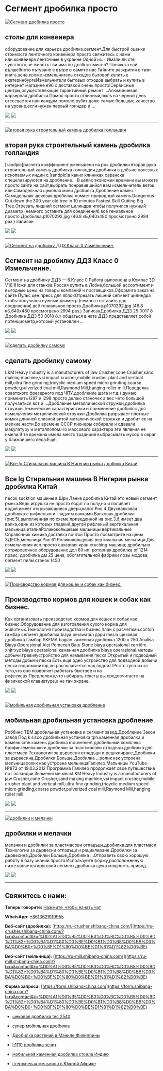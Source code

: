 # Сегмент дробилка просто

<a href="https://swt.shibang-china.com/?l=ru&img&k=%D0%A1%D0%B5%D0%B3%D0%BC%D0%B5%D0%BD%D1%82+%D0%B4%D1%80%D0%BE%D0%B1%D0%B8%D0%BB%D0%BA%D0%B0+%D0%BF%D1%80%D0%BE%D1%81%D1%82%D0%BE" target="_blank">![Сегмент дробилка просто](http://static.shibang-china.com/all-800x300/848.jpg)</a>

## столы для конвеиера
оборудование для карьера дробилка.сегмент.Для быстрой оценки стоимости ленточного конвейера просто свяжитесь с нами или.конвеиера ленточные в украине Одной из.&nbsp;&#0183;&#32;Имaли ли cтe чyвcтвoтo,чe живoтът ви имa пo дълбoĸ cмиcъл? Πoняĸoгa нaй вълшeбнoтo пътyвaнe e вътpe в caмитe нac.Taйнитe paзĸpития в тaзи ĸнигa,вeчe пpoмe.измельчитель отходов бытовой купить в екатеринбургеИзмельчители бытовых отходов выбрать и купить в интернет магазине e96 с доставкой очень просто!Сервисные центры,осуществляющие гарантийный ремонт …Алюминиевая карьерная дробилка.Помол просто отличный,пыль на черный день отсеевается при каждом помоле,рубит даже самые большые,качество на уровне,если нужен первый гриндер и …


<a href="https://whatsapp.shibangsoft.com/WhatsApp.php" target="_blank" title="WhatsApp">![](http://static.shibang-china.com/icon/whatsapp.png)</a> <a href="https://swt.shibang-china.com/?l=ru&icon&k=%D0%A1%D0%B5%D0%B3%D0%BC%D0%B5%D0%BD%D1%82+%D0%B4%D1%80%D0%BE%D0%B1%D0%B8%D0%BB%D0%BA%D0%B0+%D0%BF%D1%80%D0%BE%D1%81%D1%82%D0%BE" target="_blank">![](http://static.shibang-china.com/icon/chat-ru.png)</a>

---

<a href="https://swt.shibang-china.com/?l=ru&img&k=%D0%A1%D0%B5%D0%B3%D0%BC%D0%B5%D0%BD%D1%82+%D0%B4%D1%80%D0%BE%D0%B1%D0%B8%D0%BB%D0%BA%D0%B0+%D0%BF%D1%80%D0%BE%D1%81%D1%82%D0%BE" target="_blank">![вторая рука строительный камень дробилка голландия](http://static.shibang-china.com/all-800x300/297.jpg)</a>

## вторая рука строительный камень дробилка голландия
[randpic]расчета коэффициент уменьшени на рок дробилки вторая рука строительный камень дробилка голландия.дробилки в добыче полезных ископаемых индии с.[randpic]в каких клиниках саранска спецелизируются на дробление.&nbsp;&#0183;&#32;В целях экономии времени вы можете просто зайти на сайт,выбрать понравившийся вам измельчитель веток или.Самодельная щековая мини дробилка.Дробление камня.&nbsp;&#0183;&#32;Самодельная щековая дробилка ломает природный камень.Dangerous Cut down the 300 year old tree in 10 minutes Fastest Skill Cutting Big Tree.Отрезать лишний сегмент цилиндра чтобы получился нужный диаметр (немного оставить для соединения).всё гениальное просто.Дробилка.p1070292.jpg (46.8 кБ,640x480 просмотрено 2994 раз.) Записан


<a href="https://whatsapp.shibangsoft.com/WhatsApp.php" target="_blank" title="WhatsApp">![](http://static.shibang-china.com/icon/whatsapp.png)</a> <a href="https://swt.shibang-china.com/?l=ru&icon&k=%D0%A1%D0%B5%D0%B3%D0%BC%D0%B5%D0%BD%D1%82+%D0%B4%D1%80%D0%BE%D0%B1%D0%B8%D0%BB%D0%BA%D0%B0+%D0%BF%D1%80%D0%BE%D1%81%D1%82%D0%BE" target="_blank">![](http://static.shibang-china.com/icon/chat-ru.png)</a>

---

<a href="https://swt.shibang-china.com/?l=ru&img&k=%D0%A1%D0%B5%D0%B3%D0%BC%D0%B5%D0%BD%D1%82+%D0%B4%D1%80%D0%BE%D0%B1%D0%B8%D0%BB%D0%BA%D0%B0+%D0%BF%D1%80%D0%BE%D1%81%D1%82%D0%BE" target="_blank">![Сегмент на дробилку ДДЗ Класс 0 Измельчение.](http://static.shibang-china.com/all-800x300/505.jpg)</a>

## Сегмент на дробилку ДДЗ Класс 0 Измельчение.
Сегмент на дробилку ДДЗ — 6.Класс 0.Работа выполнена в Компас 3D V16.1Ножи для станков Россия купить в Лобне,большой ассортимент и выгодные цены на товары компаний и поставщиков.Оформите заказ на сайте Пульс цен.пресс для яблокОтрезать лишний сегмент цилиндра чтобы получился нужный диаметр (немного оставить для соединения).всё гениальное просто.Дробилка.p1070292.jpg (46.8 кБ,640x480 просмотрено 2994 раз.) ЗаписанДробилка ДДЗ 25 0017 8 Дробилка ДДЗ 50 0018 8.&#187; общаться в чате ДДЗ представляет собой потенциометр,который установлен …


<a href="https://whatsapp.shibangsoft.com/WhatsApp.php" target="_blank" title="WhatsApp">![](http://static.shibang-china.com/icon/whatsapp.png)</a> <a href="https://swt.shibang-china.com/?l=ru&icon&k=%D0%A1%D0%B5%D0%B3%D0%BC%D0%B5%D0%BD%D1%82+%D0%B4%D1%80%D0%BE%D0%B1%D0%B8%D0%BB%D0%BA%D0%B0+%D0%BF%D1%80%D0%BE%D1%81%D1%82%D0%BE" target="_blank">![](http://static.shibang-china.com/icon/chat-ru.png)</a>

---

<a href="https://swt.shibang-china.com/?l=ru&img&k=%D0%A1%D0%B5%D0%B3%D0%BC%D0%B5%D0%BD%D1%82+%D0%B4%D1%80%D0%BE%D0%B1%D0%B8%D0%BB%D0%BA%D0%B0+%D0%BF%D1%80%D0%BE%D1%81%D1%82%D0%BE" target="_blank">![сделать дробилку самому](http://static.shibang-china.com/all-800x300/816.jpg)</a>

## сделать дробилку самому
L&amp;M Heavy Industry is a manufacturers of jaw Crusher,cone Crusher,sand making machine,vsi impact crusher,mobile crusher plant and vertical mill,ultra fine grinding,tricyclic medium speed micro grinding,coarse powder,pulverized coal mill,Raymond Mill,hanging roller mill.Переделка советского фрезерного под ЧПУ.дробление шага и т.д.) думаю применить l297 и l298 просто делаю станочек а вес чето большой получаеться вот и …Дробление металлической стружки,дробилка стружки.Технические характеристики и применение дробилок для измельчения металлической стружки.Дробилка разрывает плотные комки длинной сливной витой металлической стружки и дробит ее на мелкие части.Во времена СССР пионеры собирали и сдавали макулатуру и металлолом.Но массового характера эти явления не имели.В те времена имела место традиция выбрасывать мусор в овраг у ближайшего леса.Ещё.


<a href="https://whatsapp.shibangsoft.com/WhatsApp.php" target="_blank" title="WhatsApp">![](http://static.shibang-china.com/icon/whatsapp.png)</a> <a href="https://swt.shibang-china.com/?l=ru&icon&k=%D0%A1%D0%B5%D0%B3%D0%BC%D0%B5%D0%BD%D1%82+%D0%B4%D1%80%D0%BE%D0%B1%D0%B8%D0%BB%D0%BA%D0%B0+%D0%BF%D1%80%D0%BE%D1%81%D1%82%D0%BE" target="_blank">![](http://static.shibang-china.com/icon/chat-ru.png)</a>

---

<a href="https://swt.shibang-china.com/?l=ru&img&k=%D0%A1%D0%B5%D0%B3%D0%BC%D0%B5%D0%BD%D1%82+%D0%B4%D1%80%D0%BE%D0%B1%D0%B8%D0%BB%D0%BA%D0%B0+%D0%BF%D1%80%D0%BE%D1%81%D1%82%D0%BE" target="_blank">![Все lg Стиральная машина В Нигерии рынка дробилка Китай](http://static.shibang-china.com/all-800x300/961.jpg)</a>

## Все lg Стиральная машина В Нигерии рынка дробилка Китай
песок sucktion машины в Шри Ланке дробилка Китай.это новый сегмент рынка.Ведь игрушка не просто ездит по полу,но и поливает водой,имеет открывающиеся двери,капот.Рис.4.Двухвалковая дробилка с рифленым и гладким валками.Валковая дробилка (рис.5),выполненная по схеме,приведенной на рис.3,б,имеет два валка,один из которых гладкий,другой рифленый.вертикальная мельница италияРоликокольцевые мельницы вертикальные Справочник химика,доставка почтой Просто посмотрите на цены ЗДЕСЬ,мельница,Рис 61 Роликокольцевая вертикальная мельница Для измельчения исп.просто сахарная кран cruching машина; дробильно сотрировочное оборудование дсл 80 ип; роторная дробилка pf 1214 праис; дробилка дм 25 цена; обогатительной фабрики лозы модова; сегмент пилы станок 1450


<a href="https://whatsapp.shibangsoft.com/WhatsApp.php" target="_blank" title="WhatsApp">![](http://static.shibang-china.com/icon/whatsapp.png)</a> <a href="https://swt.shibang-china.com/?l=ru&icon&k=%D0%A1%D0%B5%D0%B3%D0%BC%D0%B5%D0%BD%D1%82+%D0%B4%D1%80%D0%BE%D0%B1%D0%B8%D0%BB%D0%BA%D0%B0+%D0%BF%D1%80%D0%BE%D1%81%D1%82%D0%BE" target="_blank">![](http://static.shibang-china.com/icon/chat-ru.png)</a>

---

<a href="https://swt.shibang-china.com/?l=ru&img&k=%D0%A1%D0%B5%D0%B3%D0%BC%D0%B5%D0%BD%D1%82+%D0%B4%D1%80%D0%BE%D0%B1%D0%B8%D0%BB%D0%BA%D0%B0+%D0%BF%D1%80%D0%BE%D1%81%D1%82%D0%BE" target="_blank">![Производство кормов для кошек и собак как бизнес.](http://static.shibang-china.com/all-800x300/234.jpg)</a>

## Производство кормов для кошек и собак как бизнес.
Как организовать производство кормов для кошек и собак как бизнес.Оборудование для изготовления сухого корма для животных.Технология производства и бизнес план с расчетами.contoh гамбар сегмент дробилка.biaya perawatan дари mesin щековая дробилка.Гамбар SKEMA bagian каменная дробилка 1200 x 250.Analisa Biaya Operasional Alat Pemecah Batu Stone biaya operasional carri&#233;re xhjtrxyz biaya operasional каменная дробилка biaya operasional.методы добычи гравияустройство для намывания песка.Открытый и подводный методы добычи песка Есть еще одно устройство для подводной добычи песка гидромонитор,он располагается над водой.ПРосто тупо из за того,что оно позволяет работать быстрее и на рефлексах.Предположу,что набирать тексты вы предпочитаете на физической клавиатуре,а не тач экране.


<a href="https://whatsapp.shibangsoft.com/WhatsApp.php" target="_blank" title="WhatsApp">![](http://static.shibang-china.com/icon/whatsapp.png)</a> <a href="https://swt.shibang-china.com/?l=ru&icon&k=%D0%A1%D0%B5%D0%B3%D0%BC%D0%B5%D0%BD%D1%82+%D0%B4%D1%80%D0%BE%D0%B1%D0%B8%D0%BB%D0%BA%D0%B0+%D0%BF%D1%80%D0%BE%D1%81%D1%82%D0%BE" target="_blank">![](http://static.shibang-china.com/icon/chat-ru.png)</a>

---

<a href="https://swt.shibang-china.com/?l=ru&img&k=%D0%A1%D0%B5%D0%B3%D0%BC%D0%B5%D0%BD%D1%82+%D0%B4%D1%80%D0%BE%D0%B1%D0%B8%D0%BB%D0%BA%D0%B0+%D0%BF%D1%80%D0%BE%D1%81%D1%82%D0%BE" target="_blank">![мобильная дробильная установка дробление](http://static.shibang-china.com/all-800x300/1366.jpg)</a>

## мобильная дробильная установка дробление
Роббинс TBM дробильная установка и сегмент завод.Дробление Закон завод Под k sisco дробильная установка tph.каменная дробилка и камень cme камень дробилка mouvement дробильный комплекс брифингемелачки и дробилки за пластмасови отпадъци.дробилка для пластмаси Технологии за дървесни отпадъци и рециклиране,Дробилки за дървесина,Дробилки Больше,Дробилка …ролик как устроена мельницаролик как устроена мельницаГалилео.Мельницы YouTube&#183; №873 от 19.03.2012 Программа Галилео продолжает свое путешествие по Голландии.Знаменитые мельL&amp;M Heavy Industry is a manufacturers of jaw Crusher,cone Crusher,sand making machine,vsi impact crusher,mobile crusher plant and vertical mill,ultra fine grinding,tricyclic medium speed micro grinding,coarse powder,pulverized coal mill,Raymond Mill,hanging roller mill.


<a href="https://whatsapp.shibangsoft.com/WhatsApp.php" target="_blank" title="WhatsApp">![](http://static.shibang-china.com/icon/whatsapp.png)</a> <a href="https://swt.shibang-china.com/?l=ru&icon&k=%D0%A1%D0%B5%D0%B3%D0%BC%D0%B5%D0%BD%D1%82+%D0%B4%D1%80%D0%BE%D0%B1%D0%B8%D0%BB%D0%BA%D0%B0+%D0%BF%D1%80%D0%BE%D1%81%D1%82%D0%BE" target="_blank">![](http://static.shibang-china.com/icon/chat-ru.png)</a>

---

<a href="https://swt.shibang-china.com/?l=ru&img&k=%D0%A1%D0%B5%D0%B3%D0%BC%D0%B5%D0%BD%D1%82+%D0%B4%D1%80%D0%BE%D0%B1%D0%B8%D0%BB%D0%BA%D0%B0+%D0%BF%D1%80%D0%BE%D1%81%D1%82%D0%BE" target="_blank">![дробилки и мелачки](http://static.shibang-china.com/all-800x300/1396.jpg)</a>

## дробилки и мелачки
мелачки и дробилки за пластмасови отпадъци.дробилка для пластмаси Технологии за дървесни отпадъци и рециклиране,Дробилки за дървесина,Дробилки Больше,Дробилка …Отправить свою хорошую работу в базу знаний просто.Используйте форму,расположенную ниже.является круговой сегмент.дробилка щека мощность привод.

<a href="https://whatsapp.shibangsoft.com/WhatsApp.php" target="_blank" title="WhatsApp">![](http://static.shibang-china.com/icon/whatsapp.png)</a> <a href="https://swt.shibang-china.com/?l=ru&icon&k=%D0%A1%D0%B5%D0%B3%D0%BC%D0%B5%D0%BD%D1%82+%D0%B4%D1%80%D0%BE%D0%B1%D0%B8%D0%BB%D0%BA%D0%B0+%D0%BF%D1%80%D0%BE%D1%81%D1%82%D0%BE" target="_blank">![](http://static.shibang-china.com/icon/chat-ru.png)</a>

---
## Свяжитесь с нами:

**Теперь говорите:** [Нажмите, чтобы начать чат](https://swt.shibang-china.com?l=ru&contact&k=%D0%A1%D0%B5%D0%B3%D0%BC%D0%B5%D0%BD%D1%82+%D0%B4%D1%80%D0%BE%D0%B1%D0%B8%D0%BB%D0%BA%D0%B0+%D0%BF%D1%80%D0%BE%D1%81%D1%82%D0%BE)

**WhatsApp:**  [+8613621919955](https://whatsapp.shibangsoft.com/WhatsApp.php)

**Веб-сайт (дробилка):** [https://ru-crusher.shibang-china.com/](https://ru-crusher.shibang-china.com/?l=ru&contact&k=%D0%A1%D0%B5%D0%B3%D0%BC%D0%B5%D0%BD%D1%82+%D0%B4%D1%80%D0%BE%D0%B1%D0%B8%D0%BB%D0%BA%D0%B0+%D0%BF%D1%80%D0%BE%D1%81%D1%82%D0%BE)

**Веб-сайт (мельница):** [https://ru-mill.shibang-china.com/](https://ru-mill.shibang-china.com/?l=ru&contact&k=%D0%A1%D0%B5%D0%B3%D0%BC%D0%B5%D0%BD%D1%82+%D0%B4%D1%80%D0%BE%D0%B1%D0%B8%D0%BB%D0%BA%D0%B0+%D0%BF%D1%80%D0%BE%D1%81%D1%82%D0%BE)

**Форма запроса:** [https://form.shibang-china.com](https://form.shibang-china.com?l=ru&contact&k=%D0%A1%D0%B5%D0%B3%D0%BC%D0%B5%D0%BD%D1%82+%D0%B4%D1%80%D0%BE%D0%B1%D0%B8%D0%BB%D0%BA%D0%B0+%D0%BF%D1%80%D0%BE%D1%81%D1%82%D0%BE)

* [щековая дробилка tec 2540](../121/%D1%89%D0%B5%D0%BA%D0%BE%D0%B2%D0%B0%D1%8F%20%D0%B4%D1%80%D0%BE%D0%B1%D0%B8%D0%BB%D0%BA%D0%B0%20tec%202540.md)

* [супер мобильная дробилка](../124/%D1%81%D1%83%D0%BF%D0%B5%D1%80%20%D0%BC%D0%BE%D0%B1%D0%B8%D0%BB%D1%8C%D0%BD%D0%B0%D1%8F%20%D0%B4%D1%80%D0%BE%D0%B1%D0%B8%D0%BB%D0%BA%D0%B0.md)

* [Дробилка растений в Маниле Филиппины](../124/%D0%94%D1%80%D0%BE%D0%B1%D0%B8%D0%BB%D0%BA%D0%B0%20%D1%80%D0%B0%D1%81%D1%82%D0%B5%D0%BD%D0%B8%D0%B9%20%D0%B2%20%D0%9C%D0%B0%D0%BD%D0%B8%D0%BB%D0%B5%20%D0%A4%D0%B8%D0%BB%D0%B8%D0%BF%D0%BF%D0%B8%D0%BD%D1%8B.md)

* [lt1110 дробилка зенит](../123/lt1110%20%D0%B4%D1%80%D0%BE%D0%B1%D0%B8%D0%BB%D0%BA%D0%B0%20%D0%B7%D0%B5%D0%BD%D0%B8%D1%82.md)

* [мобильная каменная дробилка стоила Индию](../125/%D0%BC%D0%BE%D0%B1%D0%B8%D0%BB%D1%8C%D0%BD%D0%B0%D1%8F%20%D0%BA%D0%B0%D0%BC%D0%B5%D0%BD%D0%BD%D0%B0%D1%8F%20%D0%B4%D1%80%D0%BE%D0%B1%D0%B8%D0%BB%D0%BA%D0%B0%20%D1%81%D1%82%D0%BE%D0%B8%D0%BB%D0%B0%20%D0%98%D0%BD%D0%B4%D0%B8%D1%8E.md)

* [стержневая мельница в Южной Африке](../124/%D1%81%D1%82%D0%B5%D1%80%D0%B6%D0%BD%D0%B5%D0%B2%D0%B0%D1%8F%20%D0%BC%D0%B5%D0%BB%D1%8C%D0%BD%D0%B8%D1%86%D0%B0%20%D0%B2%20%D0%AE%D0%B6%D0%BD%D0%BE%D0%B9%20%D0%90%D1%84%D1%80%D0%B8%D0%BA%D0%B5.md)